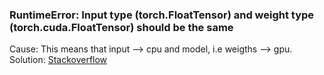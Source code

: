 ### RuntimeError: Input type (torch.FloatTensor) and weight type (torch.cuda.FloatTensor) should be the same

Cause: This means that input --> cpu and model, i.e weigths --> gpu.
Solution: [Stackoverflow](https://stackoverflow.com/questions/59013109/runtimeerror-input-type-torch-floattensor-and-weight-type-torch-cuda-floatte)
